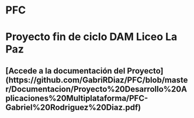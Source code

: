 # PFC
<h1>Proyecto fin de ciclo DAM Liceo La Paz</h1>
<h2> [Accede a la documentación del Proyecto] (https://github.com/GabriRDiaz/PFC/blob/master/Documentacion/Proyecto%20Desarrollo%20Aplicaciones%20Multiplataforma/PFC-Gabriel%20Rodriguez%20Diaz.pdf) </h2>
